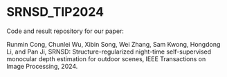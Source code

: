 # SRNSD_TIP2024

Code and result repository for our paper:

Runmin Cong, Chunlei Wu, Xibin Song, Wei Zhang, Sam Kwong, Hongdong Li, and Pan Ji, SRNSD: Structure-regularized night-time self-supervised monocular depth estimation for outdoor scenes, IEEE Transactions on Image Processing, 2024.
